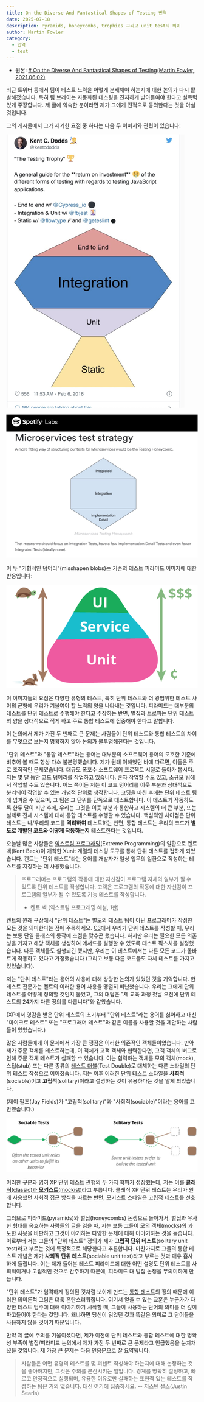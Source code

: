 ```yaml
---
title: On the Diverse And Fantastical Shapes of Testing 번역
date: 2025-07-18
description: Pyramids, honeycombs, trophies 그리고 unit test의 의미
author: Martin Fowler
category:
  - 번역
  - test
---
```

- 원본: [# On the Diverse And Fantastical Shapes of Testing(Martin Fowler, 2021.06.02)](https://martinfowler.com/articles/2021-test-shapes.html)

최근 트위터 등에서 팀이 테스트 노력을 어떻게 분배해야 하는지에 대한 논의가 다시 활발해졌습니다. 특히 팀 브레이는 자동화된 테스팅을 진지하게 받아들여야 한다고 설득력 있게 주장합니다. 제 글에 익숙한 분이라면 제가 그에게 전적으로 동의한다는 것을 아실 것입니다.

그의 게시물에서 그가 제기한 요점 중 하나는 다음 두 이미지와 관련이 있습니다:

![](img/testing_trophy.png)

![](img/honeycomb.png)

이 두 "기형적인 덩어리"(misshapen blobs)는 기존의 테스트 피라미드 이미지에 대한 반응입니다: 

![](img/test_pyramid.png)

이 이미지들의 요점은 다양한 유형의 테스트, 특히 단위 테스트와 더 광범위한 테스트 사이의 균형에 우리가 기울여야 할 노력의 양을 나타내는 것입니다. 피라미드는 대부분의 테스트를 단위 테스트로 수행해야 한다고 주장하는 반면, 벌집과 트로피는 단위 테스트의 양을 상대적으로 적게 하고 주로 통합 테스트에 집중해야 한다고 말합니다.

이 논의에서 제가 가진 두 번째로 큰 문제는 사람들이 단위 테스트와 통합 테스트의 차이를 무엇으로 보는지 명확하지 않아 논의가 불투명해진다는 것입니다.

"단위 테스트"와 "통합 테스트"라는 용어는 대부분의 소프트웨어 용어의 모호한 기준에 비추어 볼 때도 항상 다소 불분명했습니다. 제가 원래 이해했던 바에 따르면, 이들은 주로 조직적인 문제였습니다. 대규모 폭포수 소프트웨어 프로젝트 시절로 돌아가 봅시다. 저는 몇 달 동안 코드 덩어리를 작업하고 있습니다. 혼자 작업할 수도 있고, 소규모 팀에서 작업할 수도 있습니다. 어느 쪽이든 저는 이 코드 덩어리를 이웃 부분과 상대적으로 분리되어 작업할 수 있는 개념적 단위로 생각합니다. 코딩을 마친 후에는 단위 테스트 팀에 넘겨줄 수 있으며, 그 팀은 그 단위를 단독으로 테스트합니다. 이 테스트가 작동하도록 한두 달이 지난 후에, 우리는 그것을 이웃 부분과 통합하고 시스템의 더 큰 부분, 또는 실제로 전체 시스템에 대해 통합 테스트를 수행할 수 있습니다. 핵심적인 차이점은 단위 테스트는 나/우리의 코드를 **격리하여** 테스트하는 반면, 통합 테스트는 우리의 코드가 **별도로 개발된 코드와 어떻게 작동하는지** 테스트한다는 것입니다.

오늘날 많은 사람들은 [익스트림 프로그래밍](https://martinfowler.com/bliki/ExtremeProgramming.html)(Extreme Programming)의 일환으로 켄트 벡(Kent Beck)이 개척한 Xunit 계열의 테스팅 도구를 통해 단위 테스트를 접하게 되었습니다. 켄트는 "단위 테스트"라는 용어를 개발자가 일상 업무의 일환으로 작성하는 테스트를 지칭하는 데 사용했습니다. 

> 프로그래머는 프로그램의 작동에 대한 자신감이 프로그램 자체의 일부가 될 수 있도록 단위 테스트를 작성합니다. 고객은 프로그램의 작동에 대한 자신감이 프로그램의 일부가 될 수 있도록 기능 테스트를 작성합니다.   
> - 켄트 벡 (익스트림 프로그래밍 해설, 1판)

켄트의 원래 구상에서 "단위 테스트"는 별도의 테스트 팀이 아닌 프로그래머가 작성한 모든 것을 의미한다는 점에 주목하세요. [C3](https://martinfowler.com/bliki/C3.html)에서 우리가 단위 테스트를 작성할 때, 우리는 보통 단일 클래스의 동작에 초점을 맞추곤 했습니다. 하지만 우리는 필요한 모든 의존성을 가지고 해당 객체를 생성하여 메서드를 실행할 수 있도록 테스트 픽스처를 설정했습니다. 다른 객체들도 실행되긴 했지만, 우리는 이 테스트에서는 다른 모든 코드가 올바르게 작동하고 있다고 가정했습니다 (그리고 보통 다른 코드들도 자체 테스트를 가지고 있었습니다).

저는 "단위 테스트"라는 용어의 사용에 대해 상당한 논의가 있었던 것을 기억합니다. 한 테스트 전문가는 켄트의 이러한 용어 사용을 맹렬히 비난했습니다. 우리는 그에게 단위 테스트를 어떻게 정의할 것인지 물었고, 그의 대답은 "제 교육 과정 첫날 오전에 단위 테스트의 24가지 다른 정의를 다룹니다"와 같았습니다. 

(XP에서 영감을 받은 단위 테스트의 초기부터 "단위 테스트"라는 용어를 싫어하고 대신 "마이크로 테스트" 또는 "프로그래머 테스트"와 같은 이름을 사용할 것을 제안하는 사람들이 있었습니다.)

많은 사람들에게 이 문제에서 가장 큰 쟁점은 이러한 의존적인 객체들이었습니다. 만약 제가 주문 객체를 테스트하는데, 이 객체가 고객 객체와 협력한다면, 고객 객체의 버그로 인해 주문 객체 테스트가 실패할 수 있습니다. 이는 협력하는 객체를 모의 객체(mock), 스텁(stub) 또는 다른 종류의 [테스트 더블](https://martinfowler.com/bliki/TestDouble.html)(Test Double)로 대체하는 다른 스타일의 단위 테스트 작성으로 이어졌습니다. 저는 이후 이러한 [단위 테스트](https://martinfowler.com/bliki/UnitTest.html) 스타일을 **사회적**(sociable)이고 **고립적**(solitary)이라고 설명하는 것이 유용하다는 것을 알게 되었습니다.

(제이 필즈(Jay Fields)가 "고립적(solitary)"과 "사회적(sociable)"이라는 용어를 고안했습니다.)

![](img/sociable_solitary.png)

이러한 구분과 얽혀 XP 단위 테스트 관행의 두 가지 학파가 성장했는데, 저는 이를 [**클래식**(classic)과 **모키스트**(mockist)](https://martinfowler.com/articles/mocksArentStubs.html)라고 부릅니다. 클래식 XP 단위 테스트는 우리가 원래 사용했던 사회적 접근 방식을 따르는 반면, 모키스트 스타일은 고립적 테스트를 선호합니다.

그러므로 피라미드(pyramids)와 벌집(honeycombs) 논쟁으로 돌아가서, 벌집과 유사한 형태를 옹호하는 사람들의 글을 읽을 때, 저는 보통 그들이 모의 객체(mocks)의 과도한 사용을 비판하고 그것이 야기하는 다양한 문제에 대해 이야기하는 것을 듣습니다. 이로부터 저는 그들의 "단위 테스트" 정의가 제가 **고립적 단위 테스트**(solitary unit test)라고 부르는 것에 특정적으로 해당한다고 추론합니다. 마찬가지로 그들의 통합 테스트 개념은 제가 **사회적 단위 테스트**(sociable unit test)라고 부르는 것과 매우 흡사하게 들립니다. 이는 제가 들어본 테스트 피라미드에 대한 어떤 설명도 단위 테스트를 사회적이거나 고립적인 것으로 간주하기 때문에, 피라미드 대 벌집 논쟁을 무의미하게 만듭니다.

"단위 테스트"가 엄격하게 정의된 것처럼 보이게 만드는 [통합 테스트](https://martinfowler.com/bliki/IntegrationTest.html)의 정의 때문에 이러한 의미론적 그림은 더욱 혼란스러워집니다. 여기서 얻을 수 있는 교훈은 누군가가 다양한 테스트 범주에 대해 이야기하기 시작할 때, 그들이 사용하는 단어의 의미를 더 깊이 파고들어야 한다는 것입니다. 왜냐하면 당신이 읽었던 것과 똑같은 의미로 그 단어들을 사용하지 않을 것이기 때문입니다.

만약 제 글에 주의를 기울이셨다면, 제가 이전에 단위 테스트와 통합 테스트에 대한 명확성 부족이 벌집/피라미드 논의에서 제가 가진 두 번째로 큰 문제라고 언급했음을 눈치채셨을 것입니다. 제 가장 큰 문제는 다음 인용문으로 잘 요약됩니다.

> 사람들은 어떤 유형의 테스트를 몇 퍼센트 작성해야 하는지에 대해 논쟁하는 것을 좋아하지만, 그것은 주의를 분산시키는 일입니다. 경계를 명확히 설정하고, 빠르고 안정적으로 실행되며, 유용한 이유로만 실패하는 표현력 있는 테스트를 작성하는 팀은 거의 없습니다. 대신 여기에 집중하세요. -- 저스틴 설스(Justin Searls)
